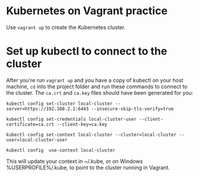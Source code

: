 # Kubernetes on Vagrant practice

Use `vagrant up` to create the Kubernetes cluster.

# Set up kubectl to connect to the cluster

After you're run `vagrant up` and you have a copy of kubectl on your host machine, `cd` into the project folder and run these commands to connect to the cluster. The `ca.crt` and `ca.key` files should have been generated for you:

```
kubectl config set-cluster local-cluster --server=https://192.168.2.2:6443 --insecure-skip-tls-verify=true

kubectl config set-credentials local-cluster-user --client-certificate=ca.crt --client-key=ca.key

kubectl config set-context local-cluster --cluster=local-cluster --user=local-cluster-user

kubectl config  use-context local-cluster
```

This will update your context in ~/.kube, or on Windows %USERPROFILE%/.kube, to point to the cluster running in Vagrant.